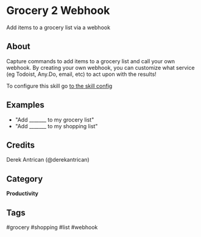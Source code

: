 # Grocery 2 Webhook
Add items to a grocery list via a webhook

## About 
Capture commands to add items to a grocery list and call your own webhook. By creating your own webhook, you can customize what service (eg Todoist, Any.Do, email, etc) to act upon with the results!

To configure this skill go [to the skill config](https://account.mycroft.ai/skills)

## Examples 
* "Add _______ to my grocery list"
* "Add _______ to my shopping list"

## Credits 
Derek Antrican (@derekantrican)

## Category
**Productivity**

## Tags
#grocery
#shopping
#list
#webhook
